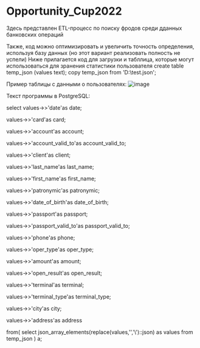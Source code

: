 # Opportunity_Cup2022

Здесь представлен ETL-процесс по поиску фродов среди дданных банковских операций

Также, код можно оптимизировать и увеличить точность определения, используя базу данных (но этот вариант реализовать полность не успели)
Ниже прилагается код для загрузки и табллица, которые могут использоваться для зранения статистики пользователя
create table temp_json (values text);
copy temp_json from 'D:\test.json';

Пример таблицы с данными о пользователях:
![image](https://user-images.githubusercontent.com/71030143/194439497-c0b3446a-2fd1-424c-b30e-db354655857a.png)



Текст программы в PostgreSQL:

select values->>'date'as date;

values->>'card'as card;

values->>'account'as account;

values->>'account_valid_to'as account_valid_to;

values->>'client'as client;

values->>'last_name'as last_name;

values->>'first_name'as first_name;

values->>'patronymic'as patronymic;

values->>'date_of_birth'as date_of_birth;

values->>'passport'as passport;

values->>'passport_valid_to'as passport_valid_to;

values->>'phone'as phone;

values->>'oper_type'as oper_type;

values->>'amount'as amount;

values->>'open_result'as open_result;

values->>'terminal'as terminal;

values->>'terminal_type'as terminal_type;

values->>'city'as city;

values->>'address'as address

from(
select json_array_elements(replace(values,'\','\\')::json) as values
    from temp_json
) a;
